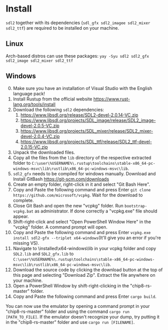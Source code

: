 # Install

`sdl2` together with its dependencies (`sdl_gfx sdl2_imagee sdl2_mixer sdl2_ttf`)
are required to be installed on your machine.

## Linux
Arch-based distros can use these packages:
`yay -Syu sdl2 sdl2_gfx sdl2_image sdl2_mixer sdl2_ttf`

## Windows
0. Make sure you have an installation of Visual Studio with the English language pack!
1. Install Rustup from the official website https://www.rust-lang.org/tools/install
2. Download the following `sdl2` dependencies:
    1. https://www.libsdl.org/release/SDL2-devel-2.0.14-VC.zip
    2. https://www.libsdl.org/projects/SDL_image/release/SDL2_image-devel-2.0.5-VC.zip 
    3. https://www.libsdl.org/projects/SDL_mixer/release/SDL2_mixer-devel-2.0.4-VC.zip
    4. https://www.libsdl.org/projects/SDL_ttf/release/SDL2_ttf-devel-2.0.15-VC.zip
3. Unpack the downloaded files.
4. Copy all the files from the `lib` directory of the respective extracted folder to `C:\user\%USERNAME%\.rustup\toolchains\stable-x86_64-pc-windows-msvc\lib\rustlib\x86_64-pc-windows-msvc\lib`.
6. `sdl2_gfx` needs to be compiled for windows manually. Download and Install GitBash https://git-scm.com/downloads
7. Create an empty folder, right-click in it and select "Git Bash Here".
8. Copy and Paste the following command and press Enter `git clone https://github.com/microsoft/vcpkg`. Wait for the download to complete.
9. Close Git Bash and open the new "vcpkg" folder. Run `bootstrap-vcpkg.bat` as administrator. If done correctly a "vcpkg.exe" file should appear.
10. Shift-right-click and select "Open PowerShell Window Here" in the "vcpkg" folder. A command prompt will open.
11. Copy and Paste the following command and press Enter `vcpkg.exe install sdl2-gfx --triplet x64-windows`(It'll give you an error if you're missing VS). 
12. Navigate to \installed\x64-windows\lib in your vcpkg folder and copy `SDL2.lib` and `SDL2_gfx.lib` to `C:\user\%USERNAME%\.rustup\toolchains\stable-x86_64-pc-windows-msvc\lib\rustlib\x86_64-pc-windows-msvc\lib`.
13. Download the source code by clicking the download button at the top of this page and selecting "Download Zip". Extract the file anywhere on your machine.
14. Open a PowerShell Window by shift-right-clicking in the "chip8-rs-master" folder.
15. Copy and Paste the following command and press Enter `cargo build`.

You can now use the emulator by opening a command prompt in your "chip8-rs-master" folder and using the command `cargo run [PATH_TO_FILE]`.
If the emulator doesn't recognize your dump, try putting it in the "chip8-rs-master" folder and use `cargo run [FILENAME]`.
